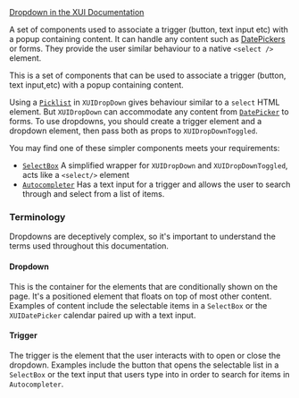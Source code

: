 <div class="xui-margin-vertical">
	<a href="../section-components-collectinginput-dropdowns.html" isDocLink>Dropdown in the XUI Documentation</a>
</div>

A set of components used to associate a trigger (button, text input etc) with a popup containing content. It can handle any content such as [DatePickers](#datepicker) or forms. They provide the user similar behaviour to a native `<select />` element.

This is a set of components that can be used to associate a trigger (button, text input,etc) with a popup containing content.

Using a [`Picklist`](#picklist) in `XUIDropDown` gives behaviour similar to a `select` HTML element. But `XUIDropDown` can accommodate any content from [`DatePicker`](#datepicker) to forms. To use dropdowns, you should create a trigger element and a dropdown element, then pass both as props to `XUIDropDownToggled`.

You may find one of these simpler components meets your requirements:

- [`SelectBox`](#select-box) A simplified wrapper for `XUIDropDown` and `XUIDropDownToggled`, acts like a `<select/>` element
- [`Autocompleter`](#autocompleter) Has a text input for a trigger and allows the user to search through and select from a list of items.

### Terminology

Dropdowns are deceptively complex, so it's important to understand the terms used throughout this documentation.

#### Dropdown

This is the container for the elements that are conditionally shown on the page. It's a positioned element that floats on top of most other content. Examples of content include the selectable items in a `SelectBox` or the `XUIDatePicker` calendar paired up with a text input.

#### Trigger

The trigger is the element that the user interacts with to open or close the dropdown. Examples include the button that opens the selectable list in a `SelectBox` or the text input that users type into in order to search for items in `Autocompleter`.
